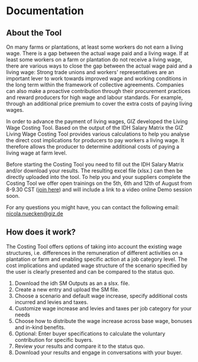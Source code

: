 # Documentation

## About the Tool

On many farms or plantations, at least some workers do not earn a living wage. There is a gap between the actual wage paid and a living wage. If at least some workers on a farm or plantation do not receive a living wage, there are various ways to close the gap between the actual wage paid and a living wage: Strong trade unions and workers' representatives are an important lever to work towards improved wage and working conditions in the long term within the framework of collective agreements. Companies can also make a proactive contribution through their procurement practices and reward producers for high wage and labour standards. For example, through an additional price premium to cover the extra costs of paying living wages.

In order to advance the payment of living wages, GIZ developed the Living Wage Costing Tool. Based on the output of the IDH Salary Matrix the GIZ Living Wage Costing Tool provides various calculations to help you analyse the direct cost implications for producers to pay workers a living wage. It therefore allows the producer to determine additional costs of paying a living wage at farm level.

Before starting the Costing Tool you need to fill out the IDH Salary Matrix and/or download your results. The resulting excel file (xlsx.) can then be directly uploaded into the tool. To help you and your suppliers complete the Costing Tool we offer open trainings on the 5th, 6th and 12th of August from 8-9.30 CST ([join here](https://us02web.zoom.us/j/89124009617?pwd=2xbUa9oLW0R3KiruRebT1tkCajSTbS.1)) and will include a link to a video online Demo session soon.

For any questions you might have, you can contact the following email: nicola.nuecken@giz.de

## How does it work?

The Costing Tool offers options of taking into account the existing wage structures, i.e. differences in the remuneration of different activities on a plantation or farm and enabling specific action at a job category level. The cost implications and updated wage structure of the scenario specified by the user is clearly presented and can be compared to the status quo.

1. Download the idh SM Outputs as an a slsx. file.
2. Create a new entry and upload the SM file.
3. Choose a scenario and default wage increase, specify additional costs incurred and levies and taxes.
4. Customize wage increase and levies and taxes per job category for your needs
5. Choose how to distribute the wage increase across base wage, bonuses and in-kind benefits.
6. Optional: Enter buyer specifications to calculate the voluntary contribution for specific buyers.
7. Review your results and compare it to the status quo.
8. Download your results and engage in conversations with your buyer.
